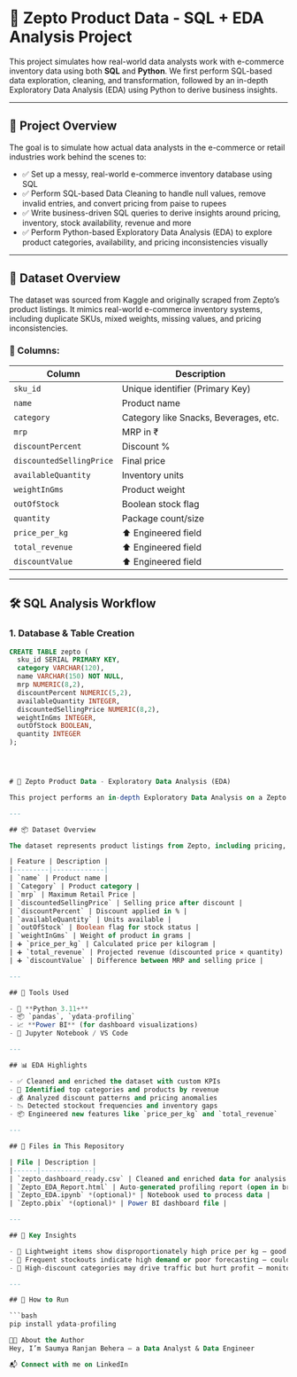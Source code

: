# 🛒 Zepto Product Data - SQL + EDA Analysis Project

This project simulates how real-world data analysts work with e-commerce inventory data using both **SQL** and **Python**. We first perform SQL-based data exploration, cleaning, and transformation, followed by an in-depth Exploratory Data Analysis (EDA) using Python to derive business insights.

---

## 📌 Project Overview

The goal is to simulate how actual data analysts in the e-commerce or retail industries work behind the scenes to:

- ✅ Set up a messy, real-world e-commerce inventory database using SQL
- ✅ Perform SQL-based Data Cleaning to handle null values, remove invalid entries, and convert pricing from paise to rupees
- ✅ Write business-driven SQL queries to derive insights around pricing, inventory, stock availability, revenue and more
- ✅ Perform Python-based Exploratory Data Analysis (EDA) to explore product categories, availability, and pricing inconsistencies visually

---

## 📁 Dataset Overview

The dataset was sourced from Kaggle and originally scraped from Zepto’s product listings. It mimics real-world e-commerce inventory systems, including duplicate SKUs, mixed weights, missing values, and pricing inconsistencies.

### 🧾 Columns:

| Column                  | Description                                          |
|-------------------------|------------------------------------------------------|
| `sku_id`                | Unique identifier (Primary Key)                     |
| `name`                  | Product name                                        |
| `category`              | Category like Snacks, Beverages, etc.              |
| `mrp`                   | MRP in ₹                                             |
| `discountPercent`       | Discount %                                           |
| `discountedSellingPrice`| Final price                                          |
| `availableQuantity`     | Inventory units                                      |
| `weightInGms`           | Product weight                                       |
| `outOfStock`            | Boolean stock flag                                   |
| `quantity`              | Package count/size                                   |
| `price_per_kg`          | ⬆️ Engineered field                                  |
| `total_revenue`         | ⬆️ Engineered field                                  |
| `discountValue`         | ⬆️ Engineered field                                  |

---

## 🛠️ SQL Analysis Workflow

### 1. Database & Table Creation

```sql
CREATE TABLE zepto (
  sku_id SERIAL PRIMARY KEY,
  category VARCHAR(120),
  name VARCHAR(150) NOT NULL,
  mrp NUMERIC(8,2),
  discountPercent NUMERIC(5,2),
  availableQuantity INTEGER,
  discountedSellingPrice NUMERIC(8,2),
  weightInGms INTEGER,
  outOfStock BOOLEAN,
  quantity INTEGER
);




# 🛒 Zepto Product Data - Exploratory Data Analysis (EDA)

This project performs an in-depth Exploratory Data Analysis on a Zepto product dataset to uncover trends, detect anomalies, and generate business insights.

---

## 📦 Dataset Overview

The dataset represents product listings from Zepto, including pricing, discounts, inventory availability, and categories.

| Feature | Description |
|---------|-------------|
| `name` | Product name |
| `Category` | Product category |
| `mrp` | Maximum Retail Price |
| `discountedSellingPrice` | Selling price after discount |
| `discountPercent` | Discount applied in % |
| `availableQuantity` | Units available |
| `outOfStock` | Boolean flag for stock status |
| `weightInGms` | Weight of product in grams |
| ➕ `price_per_kg` | Calculated price per kilogram |
| ➕ `total_revenue` | Projected revenue (discounted price × quantity) |
| ➕ `discountValue` | Difference between MRP and selling price |

---

## 🧪 Tools Used

- 🐍 **Python 3.11+**
- 📦 `pandas`, `ydata-profiling`
- 📈 **Power BI** (for dashboard visualizations)
- 📝 Jupyter Notebook / VS Code

---

## 📊 EDA Highlights

- ✅ Cleaned and enriched the dataset with custom KPIs
- 📌 Identified top categories and products by revenue
- 💰 Analyzed discount patterns and pricing anomalies
- 📉 Detected stockout frequencies and inventory gaps
- 📦 Engineered new features like `price_per_kg` and `total_revenue`

---

## 📁 Files in This Repository

| File | Description |
|------|-------------|
| `zepto_dashboard_ready.csv` | Cleaned and enriched data for analysis |
| `Zepto_EDA_Report.html` | Auto-generated profiling report (open in browser) |
| `Zepto_EDA.ipynb` *(optional)* | Notebook used to process data |
| `Zepto.pbix` *(optional)* | Power BI dashboard file |

---

## 📌 Key Insights

- 💸 Lightweight items show disproportionately high price per kg — good candidates for bundling or value packs.
- 🧺 Frequent stockouts indicate high demand or poor forecasting — could benefit from auto-reordering logic.
- 🎯 High-discount categories may drive traffic but hurt profit — monitor for upselling or loyalty campaigns.

---

## 🚀 How to Run

```bash
pip install ydata-profiling

👨‍💻 About the Author
Hey, I’m Saumya Ranjan Behera — a Data Analyst & Data Engineer

📬 Connect with me on LinkedIn

